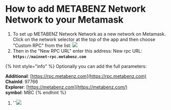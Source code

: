 # How to add METABENZ Network Network to your Metamask

1. To set up METABENZ Network Network as a new network on Metamask. Click on the network selector at the top of the app and then choose "Custom RPC" from the list: ![](.gitbook/assets/etz1%20%281%29.png)
2. Then in the "New RPC URL" enter this address: New rpc URL: **`https://mainnet-rpc.metabenz.com`**

{% hint style="info" %}
Optionally you can add the full parameters:

**Additional**: [https://rpc.metabenz.com](https://rpc.metabenz.com)  
**ChainId**: 97766  
**Explorer**: [https://metabenz.com](https://metabenz.com/)  
**symbol**: MBC
{% endhint %}

1. **\`\`**![](.gitbook/assets/ez2.png)
